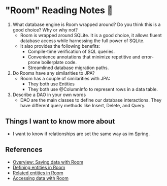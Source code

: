 # "Room" Reading Notes 📖

1. What database engine is Room wrapped around? Do you think this is a good choice? Why or why not?
   - Room is wrapped around SQLite. It is a good choice, it allows fluent database access while harnessing the full power of SQLite. 
   - It also provides the following benefits:
     - Compile-time verification of SQL queries.
     - Convenience annotations that minimize repetitive and error-prone boilerplate code.
     - Streamlined database migration paths.
2. Do Rooms have any similarities to JPA?
   - Room has a couple of similarities with JPA:
     - They both use Entities
     - They both use @ColumnInfo to represent rows in a data table.
3. Describe a DAO in your own words
   - DAO are the main classes to define our database interactions. They have different query methods like Insert, Delete, and Query. 

## Things I want to know more about

- I want to know if relationships are set the same way as im Spring. 

## References 

- [Overview: Saving data with Room](https://developer.android.com/training/data-storage/room)
- [Defining entities in Room](https://developer.android.com/training/data-storage/room/defining-data)
- [Related entities in Room](https://developer.android.com/training/data-storage/room/relationships)
- [Accessing data with Room](https://developer.android.com/training/data-storage/room/accessing-data#java)